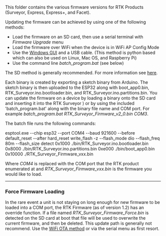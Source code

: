 This folder contains the various firmware versions for RTK Products (Surveyor, Express, Express+, and Facet). 

Updating the firmware can be achieved by using one of the following methods:

* Load the firmware on an SD card, then use a serial terminal with *Firmware Upgrade* menu
* Load the firmware over WiFi when the device is in WiFi AP Config Mode
* Use the [Windows GUI](https://github.com/sparkfun/SparkFun_RTK_Firmware/Uploader_GUI) and a USB cable. (This method is python based which can also be used on Linux, Mac OS, and Raspberry Pi)
* Use the command line *batch_program.bat* (see below)

The SD method is generally recommended. For more information see [here](https://learn.sparkfun.com/tutorials/sparkfun-rtk-surveyor-hookup-guide/firmware-updates-and-customization).

Each binary is created by exporting a sketch binary from Arduino. The sketch binary is then uploaded to the ESP32 along with boot_app0.bin, RTK_Surveyor.ino.bootloader.bin, and RTK_Surveyor.ino.partitions.bin. You can update the firmware on a device by loading a binary onto the SD card and inserting it into the RTK Surveyor ) or by using the included 'batch_program.bat' along with the binary file name and COM port. For example *batch_program.bat RTK_Surveyor_Firmware_v2_0.bin COM3*.

The batch file runs the following commands:

esptool.exe --chip esp32 --port COM4 --baud 921600 --before default_reset --after hard_reset write_flash -z --flash_mode dio --flash_freq 80m --flash_size detect 0x1000 ./bin/RTK_Surveyor.ino.bootloader.bin 0x8000 ./bin/RTK_Surveyor.ino.partitions.bin 0xe000 ./bin/boot_app0.bin 0x10000 ./RTK_Surveyor_Firmware_vxx.bin

Where *COM4* is replaced with the COM port that the RTK product enumerated at and *RTK_Surveyor_Firmware_vxx.bin* is the firmware you would like to load.

---------------------

### Force Firmware Loading

In the rare event a unit is not staying on long enough for new firmware to be loaded into a COM port, the RTK Firmware (as of version 1.2) has an override function. If a file named *RTK_Surveyor_Firmware_Force.bin* is detected on the SD card at boot that file will be used to overwrite the current firmware, and then be deleted. This update path is generally not recommend. Use the [WiFi OTA method](https://learn.sparkfun.com/tutorials/sparkfun-rtk-facet-hookup-guide/all#firmware-updates-and-customization) or via the serial menu as first resort.